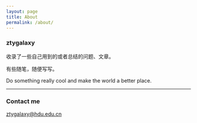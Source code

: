 ```yaml
---
layout: page
title: About
permalink: /about/
---
```


### ztygalaxy

收录了一些自己用到的或者总结的问题、文章。

有些随笔，随便写写。

Do something really cool and make the world a better place.

---

### Contact me

[ztygalaxy@hdu.edu.cn](mailto:ztygalaxy@hdu.edu.cn)

